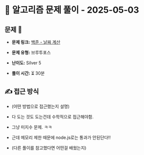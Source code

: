 # 📝 알고리즘 문제 풀이 - 2025-05-03

## 문제 📖

- **문제 링크:** [백준 - 날짜 계산](https://www.acmicpc.net/problem/1476)

- **문제 유형:** 브루투포스

- **난이도:** Silver 5

- **풀이 시간:** ⏳ 30분

## ✍ 접근 방식

- (어떤 방법으로 접근했는지 설명)

- 다 도는 것도 도는건데 수학적으로 접근해야함.
- 그냥 미지수 문제. ㅋㅋ
- 근데 메모리 제한 때문에 node.js로는 통과가 안된단다!!

- (다른 풀이를 참고했다면 어떤걸 배웠는지)
